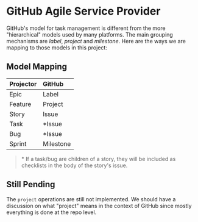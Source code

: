 # GitHub Agile Service Provider

GitHub's model for task management is different from the more "hierarchical" models used by many platforms.
The main grouping mechanisms are *label*, *project* and *milestone*.
Here are the ways we are mapping to those models in this project:

## Model Mapping

| Projector | GitHub    |
| :-------- | :-------- |
| Epic      | Label     |
| Feature   | Project   |
| Story     | Issue     |
| Task      | *Issue    |
| Bug       | *Issue    |
| Sprint    | Milestone |

> \* If a task/bug are children of a story, they will be included as checklists in the body of the story's issue.

## Still Pending

The `project` operations are still not implemented.
We should have a discussion on what "project" means in the context of GitHub since mostly everything is done at the repo level.
